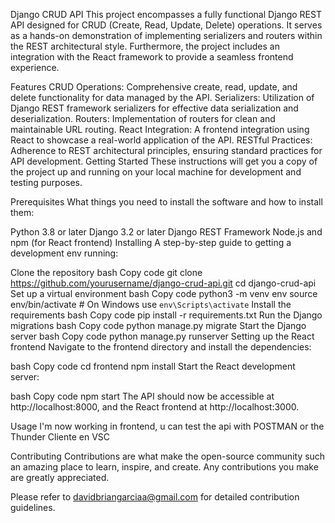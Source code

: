 Django CRUD API
This project encompasses a fully functional Django REST API designed for CRUD (Create, Read, Update, Delete) operations. It serves as a hands-on demonstration of implementing serializers and routers within the REST architectural style. Furthermore, the project includes an integration with the React framework to provide a seamless frontend experience.

Features
CRUD Operations: Comprehensive create, read, update, and delete functionality for data managed by the API.
Serializers: Utilization of Django REST framework serializers for effective data serialization and deserialization.
Routers: Implementation of routers for clean and maintainable URL routing.
React Integration: A frontend integration using React to showcase a real-world application of the API.
RESTful Practices: Adherence to REST architectural principles, ensuring standard practices for API development.
Getting Started
These instructions will get you a copy of the project up and running on your local machine for development and testing purposes.

Prerequisites
What things you need to install the software and how to install them:

Python 3.8 or later
Django 3.2 or later
Django REST Framework
Node.js and npm (for React frontend)
Installing
A step-by-step guide to getting a development env running:

Clone the repository
bash
Copy code
git clone https://github.com/yourusername/django-crud-api.git
cd django-crud-api
Set up a virtual environment
bash
Copy code
python3 -m venv env
source env/bin/activate  # On Windows use `env\Scripts\activate`
Install the requirements
bash
Copy code
pip install -r requirements.txt
Run the Django migrations
bash
Copy code
python manage.py migrate
Start the Django server
bash
Copy code
python manage.py runserver
Setting up the React frontend
Navigate to the frontend directory and install the dependencies:

bash
Copy code
cd frontend
npm install
Start the React development server:

bash
Copy code
npm start
The API should now be accessible at http://localhost:8000, and the React frontend at http://localhost:3000.

Usage
I'm now working in frontend, u can test the api with POSTMAN or the Thunder Cliente en VSC

Contributing
Contributions are what make the open-source community such an amazing place to learn, inspire, and create. Any contributions you make are greatly appreciated.

Please refer to davidbriangarciaa@gmail.com for detailed contribution guidelines.
